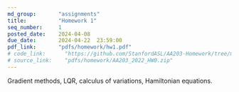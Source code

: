 ```yaml
---
md_group:       "assignments"
title:          "Homework 1"
seq_number:     1
posted_date:    2024-04-08
due_date:       2024-04-22  23:59:00
pdf_link:       "pdfs/homework/hw1.pdf"
# code_link:      "https://github.com/StanfordASL/AA203-Homework/tree/master"
# source_link:    "pdfs/homework/AA203_2022_HW0.zip"
---
```


Gradient methods, LQR, calculus of variations, Hamiltonian equations.
